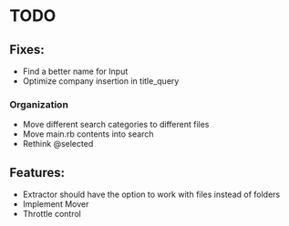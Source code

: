 # TODO
## Fixes:
* Find a better name for Input
* Optimize company insertion in title_query

### Organization
* Move different search categories to different files
* Move main.rb contents into search
* Rethink @selected

## Features:
* Extractor should have the option to work with files instead of folders
* Implement Mover
* Throttle control
